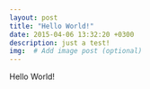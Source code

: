 ```yaml
---
layout: post
title: "Hello World!"
date: 2015-04-06 13:32:20 +0300
description: just a test!
img:  # Add image post (optional)
---
```

Hello World!

